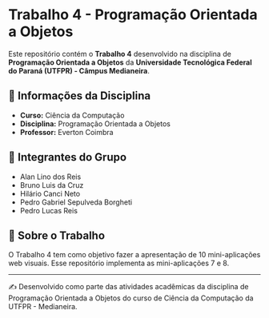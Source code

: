 # Trabalho 4 - Programação Orientada a Objetos

Este repositório contém o **Trabalho 4** desenvolvido na disciplina de **Programação Orientada a Objetos** da **Universidade Tecnológica Federal do Paraná (UTFPR) - Câmpus Medianeira**.

## 📘 Informações da Disciplina
- **Curso:** Ciência da Computação  
- **Disciplina:** Programação Orientada a Objetos  
- **Professor:** Everton Coimbra  

## 👥 Integrantes do Grupo
- Alan Lino dos Reis  
- Bruno Luis da Cruz  
- Hilário Canci Neto  
- Pedro Gabriel Sepulveda Borgheti  
- Pedro Lucas Reis  

## 🚀 Sobre o Trabalho
O Trabalho 4 tem como objetivo fazer a apresentação de 10 mini-aplicações web visuais.
Esse repositório implementa as mini-aplicações 7 e 8.

---

✍️ Desenvolvido como parte das atividades acadêmicas da disciplina de Programação Orientada a Objetos do curso de Ciência da Computação da UTFPR - Medianeira.
